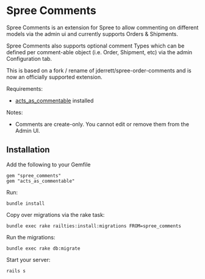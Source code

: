Spree Comments
==============

Spree Comments is an extension for Spree to allow commenting on different models via the
admin ui and currently supports Orders & Shipments.

Spree Comments also supports optional comment Types which can be defined per comment-able
object (i.e. Order, Shipment, etc) via the admin Configuration tab.

This is based on a fork / rename of jderrett/spree-order-comments and is now an officially
supported extension.

Requirements:

* [acts\_as\_commentable](http://github.com/jackdempsey/acts_as_commentable) installed

Notes:

* Comments are create-only.  You cannot edit or remove them from the Admin UI.

Installation
------------

Add the following to your Gemfile

    gem "spree_comments"
    gem "acts_as_commentable"

Run:

    bundle install

Copy over migrations via the rake task:

    bundle exec rake railties:install:migrations FROM=spree_comments

Run the migrations:

    bundle exec rake db:migrate

Start your server: 

    rails s
